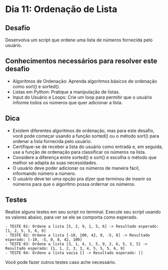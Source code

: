 # Dia 11: Ordenação de Lista

## Desafio

Desenvolva um script que ordene uma lista de números fornecida pelo usuário.

## Conhecimentos necessários para resolver este desafio

- Algoritmos de Ordenação: Aprenda algoritmos básicos de ordenação como sort() e sorted().
- Listas em Python: Pratique a manipulação de listas.
- Input do Usuário e Loops: Crie um loop para permitir que o usuário informe todos os números que quer adicionar a lista.

## Dica

- Existem diferentes algoritmos de ordenação, mas para este desafio, você pode começar usando a função sorted() ou o método sort() para ordenar a lista fornecida pelo usuário.
- Certifique-se de receber a lista do usuário como entrada e, em seguida, use a função de ordenação para classificar os números na lista.
- Considere a diferença entre sorted() e sort() e escolha o método que melhor se adapta às suas necessidades.
- O usuário deve poder adicionar os números de maneira fácil, informando número a número.
- O usuário deve ter uma opção pra dizer que terminou de inserir os números para que o algoritmo possa ordernar os números.

## Testes

Realize alguns testes em seu script no terminal. Execute seu script usando os valores abaixo, para ver se ele se comporta como esperado.

    - TESTE 01: Ordene a lista [5, 2, 9, 1, 5, 6] -> Resultado esperado: [1, 2, 5, 5, 6, 9]
    - TESTE 02: Ordene a lista [-10, 100, 42, 0, -5, 8] -> Resultado esperado: [-10, -5, 0, 8, 42, 100]
    - TESTE 03: Ordene a lista [3, 1, 4, 1, 5, 9, 2, 6, 5, 3, 5] -> Resultado esperado: [1, 1, 2, 3, 3, 4, 5, 5, 5, 6, 9]
    - TESTE 04: Ordene a lista vazia [] -> Resultado esperado: []

Você pode fazer outros testes caso ache necessário.